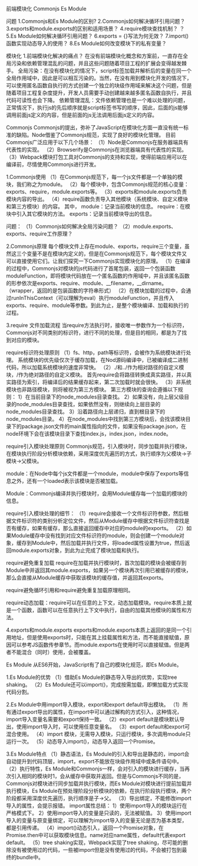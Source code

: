 前端模块化
Commonjs
Es Module

问题
1.Commonjs和Es Module的区别?
2.Commonjs如何解决循环引用问题？
3.exports和module.exports的区别和适用场景？
4.require模块查找机制？
？5.Es Module如何解决循环引用问题？
6.exports = {}写法为何无效？
7.import()函数实现动态导入的使用？
8.Es Module如何改变模块下的私有变量？

模块化
1.前端模块化解决的痛点？
在没有前端模块化概念和方案前，一直存在全局污染和依赖管理混乱的问题，并且这些问题随着项目工程的扩展会变得越发棘手。
全局污染：在没有模块化的情况下，script标签加载并解析后的变量在同一个全局作用域中，因此是可以相互污染的。当然，在没有用到模块化开发的情况下，可以使用匿名函数自执行的方式创建一个独立的块级作用域来解决这个问题，但是随着项目工程复杂度提升，开发人员需要手动创建越来越多匿名函数自执行，并且代码可读性也会下降。
依赖管理混乱：文件依赖管理也是一个难以处理的问题，正常情况下，执行js的先后顺序就是script标签书写的顺序，因此，后面的js能够调用前面js定义的内容，但是前面的js无法调用后面js定义的内容。

Commonjs
Commonjs的提出，弥补了JavaScript在模块化方面一直没有统一标准的缺陷。Node借鉴了Commonjs规范，实现了良好的模块化管理。
目前Commonjs广泛应用于以下几个场景：
（1）Node是Commonjs在服务器端具有代表性的实现。
（2）Browserify是Commonjs在浏览器端具有代表性的实现。
（3）Webpack模块打包工具对Commonjs的支持和实现，使得前端应用可以在编译前，尽情使用Commonjs进行开发。

1.Commonjs使用
（1）在Commonjs规范下，每一个js文件都是一个单独的模块，我们称之为module。
（2）每个模块中，包含Commonjs规范的核心变量：exports、require，module.exports等。
（3）exports和module.exports负责模块内容的导出。
（4）require函数负责导入其他模块（系统模块、自定义模块和第三方模块）的内容。
其中，
module：记录当前模块的信息。
require：在模块中引入其它模块的方法。
exports：记录当前模块导出的信息。

问题：
（1）Commonjs如何解决全局污染问题？
（2）module.exports、exports、require工作原理？

2.Commonjs原理
每个模块文件上存在module、exports，require三个变量，虽然这三个变量不是在模块内定义的，但是在Commonjs规范下，每个模块文件又可以直接使用它们。让我们探究一下Commonjs实现模块化的原理。
（1）在编译的过程中，Commonjs对模块的js代码进行了首尾包装，返回一个包装函数moduleFunction，即将模块代码放在一个匿名函数的作用域中，并且该匿名函数的形参依次是exports、require、module、__filename，__dirname。（wrapper，返回的是包装函数的字符串形式）
（2）在模块加载的过程中，会通过runInThisContext（可以理解为eval）执行moduleFunction，并且传入exports、require、module等参数。到此为止，是整个模块编译、加载和执行的过程。

3.require 文件加载流程
当require方法执行时，接收唯一参数作为一个标识符，Commonjs对不同类别的标识符，进行不同的处理，但是目的相同，都是为了找到对应的模块。

require标识符处理原则
（1）fs、http，path等标识符，会被作为系统模块进行处理。
系统模块的优先级仅次于缓存加载，在Nod源码编译中，已被编译成二进制代码，所以加载系统模块的速度非常快。
（2）./和../作为相对路径的自定义模块，/作为绝对路径的自定义模块。
首先require会将路径转换成真实路径，并以真实路径为索引，将编译后的结果缓存起来，第二次加载时就会很快。
（3）非系统模块也非路径模块，则将被视为第三方模块。
第三方模块的查询会遵循以下规则：
1）在当前目录下的node_modules目录查找。
2）如果没有，向上层父级目录的node_modules目录查找，如果依然没有，则继续向上层目录的node_modules目录查找。
3）沿着路径向上层递归，直到根目录下的node_modules目录。
4）在node_modules中找到第三方模块后，会找该模块目录下的package.json文件的main属性指向的文件，如果没有package.json，在node环境下会在该模块目录下查找index.js，index.json，index.node。

require引入模块处理原则
Commonjs规范，引入模块时，同步加载并执行模块，在模块执行阶段分析模块依赖，采用深度优先遍历的方式，执行顺序为父模块->子模块->父模块。

module：在Node中每个js文件都是一个module，module中保存了exports等信息之外，还有一个loaded表示该模块是否被加载。

Module：Commonjs编译并执行模块时，会用Module缓存每一个加载的模块的信息。

require引入模块处理的细节：
（1）require会接收一个文件标识符参数，然后根据文件标识符的类别分析定位文件，然后从Module缓存中根据文件标识符查找是否有缓存，如果有缓存，那么直接返回缓存中对应的module的exports。
（2）如果Module缓存中没有找到对应文件标识符的module，则会创建一个module对象，缓存到Module中，然后加载并执行文件，将loaded属性设置为true，然后返回module.exports对象，到此为止完成了模块加载和执行。

require避免重复加载
require在加载并执行模块时，首次加载的模块会被缓存到Module中并返回其module.exports，如果另一个模块再次引用已被缓存的模块，那么会直接从Module缓存中获取该模块的缓存值，并返回其exports。

require避免循环引用和require避免重复加载原理相同。

require动态加载：require可以在任意的上下文，动态加载模块。require本质上就是一个函数，函数可以在任意执行上下文中执行，自由的加载其他模块的属性和方法。

4.exports和module.exports
exports和module.exports本质上返回的是同一个引用地址，但是使用exports时，只能在其上挂载属性和方法，而不能直接赋值，原因可以参考JS函数传参章节。而module.exports在使用时可以直接赋值。但是两者不能混合（同时）使用，会被覆盖。


Es Module
从ES6开始，JavaScript有了自己的模块化规范，即Es Module。

1.Es Module的优势
（1）借助Es Module的静态导入导出的优势，实现tree shaking。
（2）Es Module还可以import()，完成按需加载，即懒加载方式实现代码分割。

2.Es Module中用import导入模块，export和export default导出模块。
（1）所有通过export导出的属性，在import中可以通过解构的方式引入，这种情况，import导入变量名需要和export保持一致。
（2）export default是模块默认导出，使用import导入时，可以使用任意变量名。
（3）export default和export可混合使用。
（4）import 模块，无需导入模块，只运行模块，多次调用module只运行一次。
（5）动态导入import()，动态导入返回一个Promise。

3.Es Module特点
（1）静态语法，Es Module的引入和导出是静态的，import会自动提升到代码顶层，import，export不能放在块级作用域中或条件语句中。
（2）执行特性，Es Module和Commonjs一样，会对引入的模块进行缓存，当再次引入相同的模块时1，会从缓存中获取并返回。但是与Commonjs不同的是，Commonjs对模块进行同步加载并执行模块，而Es Module对模块进行提前加载并执行模块，Es Module在预处理阶段分析模块的依赖，在执行阶段执行模块，两个阶段都采用深度优先遍历，执行顺序是子->父。
（3）导出绑定，不能修改import导入的属性，会提示报错。
import属性总结：
1）使用import导入的模块运行在严格模式下。
2）使用import导入的变量是只读的，无法被赋值。
3）使用import导入的变量与原变量绑定，可以理解为import导入的变量无论是否为基本类型，都是引用传递。
（4）import()动态引入，返回一个Promise对象，在Promise.then中可以获取模块信息。name对应name属性，default代表export default。
（5）tree shaking实现，Webpack实现了tree shaking，尽可能的删除没有被使用过的代码，一些被import但是没有使用过的代码，不会被打包到最终的bundle中。
